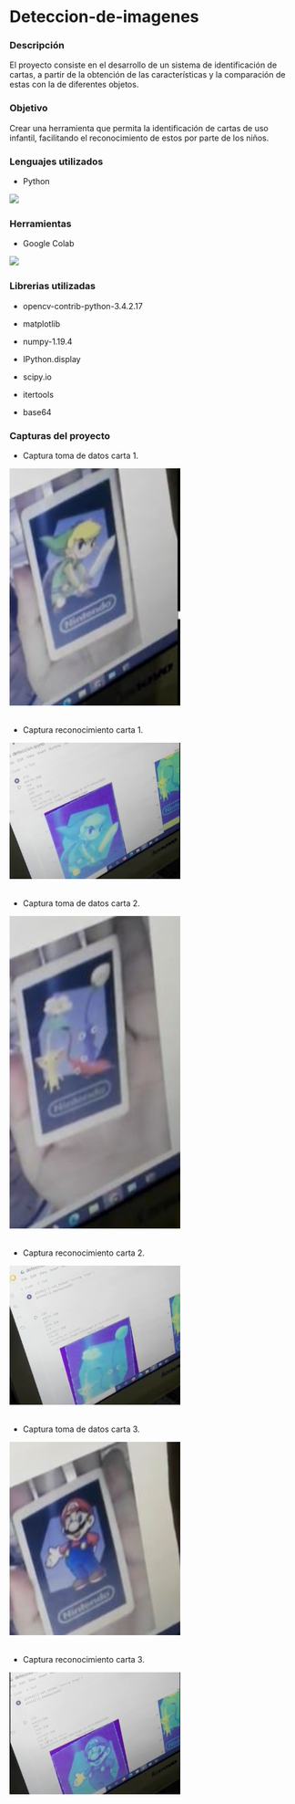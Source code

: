 # Deteccion-de-imagenes

### Descripción

El proyecto consiste en el desarrollo de un sistema de identificación de cartas, a partir de la obtención de las características y la comparación de estas con la de diferentes objetos.

### Objetivo

Crear una herramienta que permita la identificación de cartas de uso infantil, facilitando el reconocimiento de estos por parte de los niños.

### Lenguajes utilizados

- Python

 <div align="left">
    <img src="https://1000marcas.net/wp-content/uploads/2020/11/Python-logo-tumb.jpg" width="220px"</img> 
</div>

### Herramientas

- Google Colab


<div align="left">
    <img src="https://miro.medium.com/max/794/0*cbr_9kvPaWDbocSm.jpeg" width="120px"</img> 
</div>

### Librerias utilizadas
 
 - opencv-contrib-python-3.4.2.17

- matplotlib

- numpy-1.19.4

- IPython.display

- scipy.io

- itertools

- base64

 
 ### Capturas del proyecto

- Captura toma de datos carta 1.

<div align="left">
    <img src="/Capturas proyecto/Captura_carta1.JPG" width="300px"</img> 
</div><br>

- Captura reconocimiento carta 1.

<div align="left">
    <img src="/Capturas proyecto/Captura_reconocimiento_carta1.png" width="300px"</img> 
</div><br>

- Captura toma de datos carta 2.

<div align="left">
    <img src="/Capturas proyecto/Captura_carta2.JPG" width="300px"</img> 
</div><br>

- Captura reconocimiento carta 2.

<div align="left">
    <img src="/Capturas proyecto/Captura_reconocimiento_carta2.png" width="300px"</img> 
</div><br>

- Captura toma de datos carta 3.

<div align="left">
    <img src="/Capturas proyecto/Captura_carta3.JPG" width="300px"</img> 
</div><br>

- Captura reconocimiento carta 3.

<div align="left">
    <img src="/Capturas proyecto/Captura_reconocimiento_carta3.png" width="300px"</img> 
</div><br>

